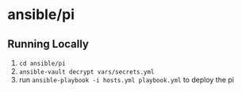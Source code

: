 # ansible/pi

## Running Locally 

1. `cd ansible/pi`
2. `ansible-vault decrypt vars/secrets.yml`
3. run `ansible-playbook -i hosts.yml playbook.yml` to deploy the pi
